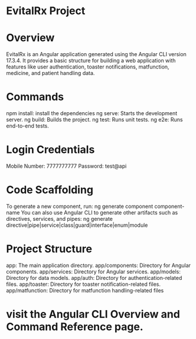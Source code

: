 # EvitalRx Project
# Overview
EvitalRx is an Angular application generated using the Angular CLI version 17.3.4. It provides a basic structure for building a web application with features like user authentication, toaster notifications, matfunction, medicine, and patient handling data.

# Commands
npm install: install the dependencies
ng serve: Starts the development server.
ng build: Builds the project.
ng test: Runs unit tests.
ng e2e: Runs end-to-end tests.
 
# Login Credentials
Mobile Number: 7777777777
Password: test@api

# Code Scaffolding
To generate a new component, run: ng generate component component-name
You can also use Angular CLI to generate other artifacts such as directives, services, and pipes: ng generate directive|pipe|service|class|guard|interface|enum|module


# Project Structure
app: The main application directory.
app/components: Directory for Angular components.
app/services: Directory for Angular services.
app/models: Directory for data models.
app/auth: Directory for authentication-related files.
app/toaster: Directory for toaster notification-related files.
app/matfunction: Directory for matfunction handling-related files

# visit the Angular CLI Overview and Command Reference page.
 
